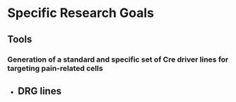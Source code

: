 # Specific Research Goals

## Tools

### Generation of a standard and specific set of Cre driver lines for targeting pain-related cells
- DRG lines
    - 

